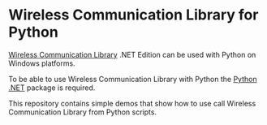 # Wireless Communication Library for Python
 [Wireless Communication Library](https://www.btframework.com/wcl.htm) .NET Edition can be used with Python on Windows platforms.
 
 To be able to use Wireless Communication Library with Python the [Python .NET](https://github.com/pythonnet/pythonnet) package is required.
 
 This repository contains simple demos that show how to use call Wireless Communication Library from Python scripts.
